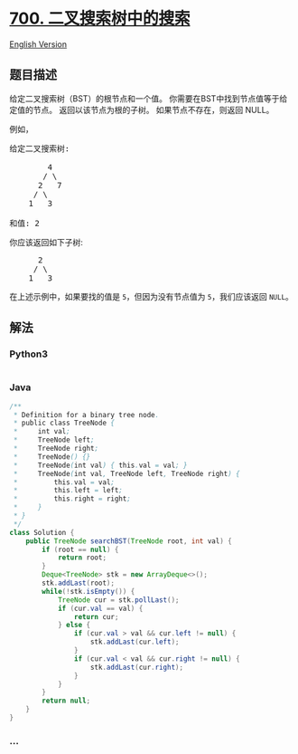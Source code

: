 # [700. 二叉搜索树中的搜索](https://leetcode-cn.com/problems/search-in-a-binary-search-tree)

[English Version](/solution/0700-0799/0700.Search%20in%20a%20Binary%20Search%20Tree/README_EN.md)

## 题目描述

<!-- 这里写题目描述 -->

<p>给定二叉搜索树（BST）的根节点和一个值。 你需要在BST中找到节点值等于给定值的节点。 返回以该节点为根的子树。 如果节点不存在，则返回 NULL。</p>

<p>例如，</p>

<pre>
给定二叉搜索树:

        4
       / \
      2   7
     / \
    1   3

和值: 2
</pre>

<p>你应该返回如下子树:</p>

<pre>
      2     
     / \   
    1   3
</pre>

<p>在上述示例中，如果要找的值是 <code>5</code>，但因为没有节点值为 <code>5</code>，我们应该返回 <code>NULL</code>。</p>


## 解法

<!-- 这里可写通用的实现逻辑 -->

<!-- tabs:start -->

### **Python3**

<!-- 这里可写当前语言的特殊实现逻辑 -->

```python

```

### **Java**

<!-- 这里可写当前语言的特殊实现逻辑 -->

```java
/**
 * Definition for a binary tree node.
 * public class TreeNode {
 *     int val;
 *     TreeNode left;
 *     TreeNode right;
 *     TreeNode() {}
 *     TreeNode(int val) { this.val = val; }
 *     TreeNode(int val, TreeNode left, TreeNode right) {
 *         this.val = val;
 *         this.left = left;
 *         this.right = right;
 *     }
 * }
 */
class Solution {
    public TreeNode searchBST(TreeNode root, int val) {
        if (root == null) {
            return root;
        }
        Deque<TreeNode> stk = new ArrayDeque<>();
        stk.addLast(root);
        while(!stk.isEmpty()) {
            TreeNode cur = stk.pollLast();
            if (cur.val == val) {
                return cur;
            } else {
                if (cur.val > val && cur.left != null) {
                    stk.addLast(cur.left);
                }
                if (cur.val < val && cur.right != null) {
                    stk.addLast(cur.right);
                }
            }
        }
        return null;
    }
}
```

### **...**

```

```

<!-- tabs:end -->
